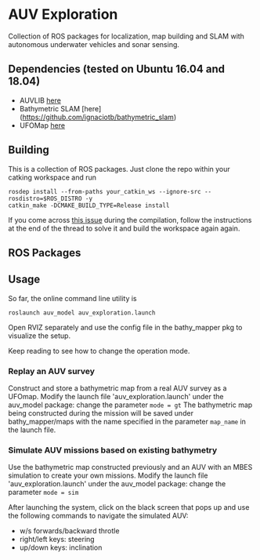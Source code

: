 # AUV Exploration

Collection of ROS packages for localization, map building and SLAM with autonomous underwater vehicles and sonar sensing.

## Dependencies (tested on Ubuntu 16.04 and 18.04)
* AUVLIB [here](https://github.com/ignaciotb/auvlib) 
* Bathymetric SLAM [here] (https://github.com/ignaciotb/bathymetric_slam)
* UFOMap [here](https://github.com/ignaciotb/UFOMap.git)

## Building

This is a collection of ROS packages. Just clone the repo within your catking workspace and run
```
rosdep install --from-paths your_catkin_ws --ignore-src --rosdistro=$ROS_DISTRO -y
catkin_make -DCMAKE_BUILD_TYPE=Release install
```
If you come across [this issue](https://github.com/ethz-asl/lidar_align/issues/16) during the compilation, follow the instructions at the end of the thread to solve it and build the workspace again again.

## ROS Packages

## Usage
So far, the online command line utility is
```
roslaunch auv_model auv_exploration.launch
```
Open RVIZ separately and use the config file in the bathy_mapper pkg to visualize the setup.

Keep reading to see how to change the operation mode.

### Replay an AUV survey 
Construct and store a bathymetric map from a real AUV survey as a UFOmap. 
Modify the launch file 'auv_exploration.launch' under the auv_model package: change the parameter `mode = gt`
The bathymetric map being constructed during the mission will be saved under bathy_mapper/maps with the name specified in the parameter `map_name` in the launch file.

### Simulate AUV missions based on existing bathymetry 
Use the bathymetric map constructed previously and an AUV with an MBES simulation to create your own missions. 
Modify the launch file 'auv_exploration.launch' under the auv_model package: change the parameter `mode = sim`

After launching the system, click on the black screen that pops up and use the following commands to navigate the simulated AUV:
- w/s forwards/backward throtle
- right/left keys: steering
- up/down keys: inclination




